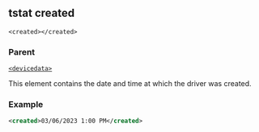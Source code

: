 ## tstat created

`<created></created>`

### Parent

[`<devicedata>`][1]


This element contains the date and time at which the driver was created.


### Example

```xml
<created>03/06/2023 1:00 PM</created>
```



[1]:	https://snap-one.github.io/docs-driverworks-xml/#devicedata